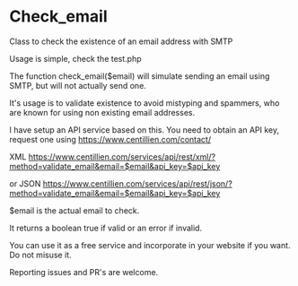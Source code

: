 Check_email
===========

Class to check the existence of an email address with SMTP

Usage is simple, check the test.php

The function check_email($email) will simulate sending an email using SMTP, but will not actually send one.

It's usage is to validate existence to avoid mistyping and spammers, who are known for using non existing email addresses.

I have setup an API service based on this. You need to obtain an API key, request one using https://www.centillien.com/contact/

XML
https://www.centillien.com/services/api/rest/xml/?method=validate_email&email=$email&api_key=$api_key

or JSON
https://www.centillien.com/services/api/rest/json/?method=validate_email&email=$email&api_key=$api_key

$email is the actual email to check.

It returns a boolean true if valid or an error if invalid.

You can use it as a free service and incorporate in your website if you want. Do not misuse it.


Reporting issues and PR's are welcome.
